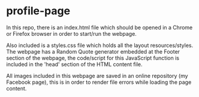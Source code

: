 # profile-page

In this repo, there is an index.html file which should be opened in a Chrome or Firefox browser in order to start/run the webpage.

Also included is a styles.css file which holds all the layout resources/styles. 
The webpage has a Random Quote generator embedded at the Footer section of the webpage, 
the code/script for this JavaScript function is included in the 'head' section of the HTML content file.

All images included in this webpage are saved in an online repository (my Facebook page),
this is in order to render file errors while loading the page content.
